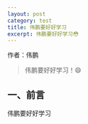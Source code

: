 ```yaml
---
layout: post
category: test
title: 伟鹏要好好学习
excerpt: 伟鹏要好好学习😳
---
```


作者：伟鹏

> 伟鹏要好好学习！😄

## 一、前言
伟鹏要好好学习